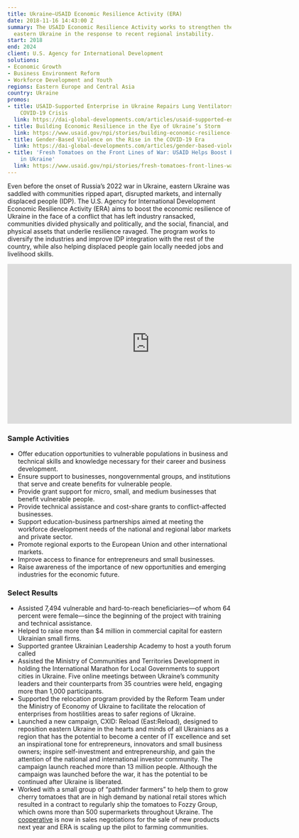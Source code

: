 ```yaml
---
title: Ukraine—USAID Economic Resilience Activity (ERA)
date: 2018-11-16 14:43:00 Z
summary: The USAID Economic Resilience Activity works to strengthen the economy of
  eastern Ukraine in the response to recent regional instability.
start: 2018
end: 2024
client: U.S. Agency for International Development
solutions:
- Economic Growth
- Business Environment Reform
- Workforce Development and Youth
regions: Eastern Europe and Central Asia
country: Ukraine
promos:
- title: USAID-Supported Enterprise in Ukraine Repairs Lung Ventilators for Use in
    COVID-19 Crisis
  link: https://dai-global-developments.com/articles/usaid-supported-enterprise-in-ukraine-repairs-lung-ventilators-for-use-in-covid-19-crisis
- title: Building Economic Resilience in the Eye of Ukraine’s Storm
  link: https://www.usaid.gov/npi/stories/building-economic-resilience-eye-ukraine%E2%80%99s-storm
- title: Gender-Based Violence on the Rise in the COVID-19 Era
  link: https://dai-global-developments.com/articles/gender-based-violence-on-rise-in-covid-19-era
- title: 'Fresh Tomatoes on the Front Lines of War: USAID Helps Boost Entrepreneurs
    in Ukraine'
  link: https://www.usaid.gov/npi/stories/fresh-tomatoes-front-lines-war-usaid-helps-boost-entrepreneurs-ukraine
---
```


Even before the onset of Russia’s 2022 war in Ukraine, eastern Ukraine was saddled with communities ripped apart, disrupted markets, and internally displaced people (IDP). The U.S. Agency for International Development Economic Resilience Activity (ERA) aims to boost the economic resilience of Ukraine in the face of a conflict that has left industry ransacked, communities divided physically and politically, and the social, financial, and physical assets that underlie resilience ravaged. The program works to diversify the industries and improve IDP integration with the rest of the country, while also helping displaced people gain locally needed jobs and livelihood skills. 

<iframe src="https://player.vimeo.com/video/371460790" width="640" height="360" frameborder="0" allow="autoplay; fullscreen" allowfullscreen></iframe>

### Sample Activities

* Offer education opportunities to vulnerable populations in business and technical skills and knowledge necessary for their career and business development. 
* Ensure support to businesses, nongovernmental groups, and institutions that serve and create benefits for vulnerable people. 
* Provide grant support for micro, small, and medium businesses that benefit vulnerable people. 
* Provide technical assistance and cost-share grants to conflict-affected businesses. 
* Support education-business partnerships aimed at meeting the workforce development needs of the national and regional labor markets and private sector. 
* Promote regional exports to the European Union and other international markets. 
* Improve access to finance for entrepreneurs and small businesses. 
* Raise awareness of the importance of new opportunities and emerging industries for the economic future. 

### Select Results

* Assisted 7,494 vulnerable and hard-to-reach beneficiaries—of whom 64 percent were female—since the beginning of the project with training and technical assistance.
* Helped to raise more than $4 million in commercial capital for eastern Ukrainian small firms.
* Supported grantee Ukrainian Leadership Academy to host a youth forum called
* Assisted the Ministry of Communities and Territories Development in holding the International Marathon for Local Governments to support cities in Ukraine. Five online meetings between Ukraine’s community leaders and their counterparts from 35 countries were held, engaging more than 1,000 participants. 
* Supported the relocation program provided by the Reform Team under the Ministry of Economy of Ukraine to facilitate the relocation of enterprises from hostilities areas to safer regions of Ukraine. 
* Launched a new campaign, CXID: Reload (East:Reload), designed to reposition eastern Ukraine in the hearts and minds of all Ukrainians as a region that has the potential to become a center of IT excellence and set an inspirational tone for entrepreneurs, innovators and small business owners; inspire self-investment and entrepreneurship, and gain the attention of the national and international investor community. The campaign launch reached more than 13 million people. Although the campaign was launched before the war, it has the potential to be continued after Ukraine is liberated.   
* Worked with a small group of “pathfinder farmers” to help them to grow cherry tomatoes that are in high demand by national retail stores which resulted in a contract to regularly ship the tomatoes to Fozzy Group, which owns more than 500 supermarkets throughout Ukraine. The [cooperative](https://www.usaid.gov/npi/stories/fresh-tomatoes-front-lines-war-usaid-helps-boost-entrepreneurs-ukraine) is now in sales negotiations for the sale of new products next year and ERA is scaling up the pilot to farming communities. 